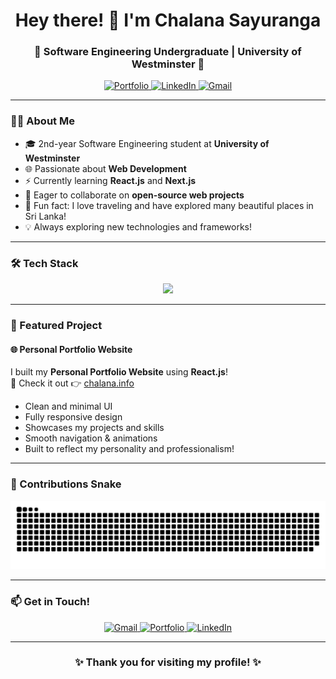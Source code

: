 <h1 align="center">Hey there! 👋 I'm Chalana Sayuranga</h1>

<h3 align="center">🚀 Software Engineering Undergraduate | University of Westminster 🚀</h3>

<p align="center">
  <a href="https://chalana.info" target="_blank">
    <img src="https://img.shields.io/badge/Portfolio-FF5722?style=for-the-badge&logo=google-chrome&logoColor=white" alt="Portfolio" />
  </a>
  <a href="https://www.linkedin.com/in/chalana-sayuranga-58bb4b2b4/" target="_blank">
    <img src="https://img.shields.io/badge/LinkedIn-0077B5?style=for-the-badge&logo=linkedin&logoColor=white" alt="LinkedIn" />
  </a>
  <a href="mailto:sayurangachalana@gmail.com">
    <img src="https://img.shields.io/badge/Gmail-D14836?style=for-the-badge&logo=gmail&logoColor=white" alt="Gmail" />
  </a>
</p>

---

### 👨‍💻 About Me
- 🎓 2nd-year Software Engineering student at **University of Westminster**  
- 🌐 Passionate about **Web Development**  
- ⚡ Currently learning **React.js** and **Next.js**  
- 🤝 Eager to collaborate on **open-source web projects**  
- 🧳 Fun fact: I love traveling and have explored many beautiful places in Sri Lanka!  
- 💡 Always exploring new technologies and frameworks!

---

### 🛠️ Tech Stack
<p align="center">
  <img src="https://skillicons.dev/icons?i=react,nextjs,nodejs,javascript,html,css,tailwind,figma,git,github,vscode,python,java,mysql,mongodb" />
</p>

---

### 🚀 Featured Project  
#### 🌐 Personal Portfolio Website  
I built my **Personal Portfolio Website** using **React.js**!  
📌 Check it out 👉 [chalana.info](https://chalana.info)

- Clean and minimal UI  
- Fully responsive design  
- Showcases my projects and skills  
- Smooth navigation & animations  
- Built to reflect my personality and professionalism!

---


### 🐍 Contributions Snake
<p align="center">
  <picture>
    <source media="(prefers-color-scheme: dark)" srcset="https://raw.githubusercontent.com/platane/snk/output/github-contribution-grid-snake-dark.svg" />
    <source media="(prefers-color-scheme: light)" srcset="https://raw.githubusercontent.com/platane/snk/output/github-contribution-grid-snake.svg" />
    <img alt="github contribution grid snake animation" src="https://raw.githubusercontent.com/platane/snk/output/github-contribution-grid-snake.svg" />
  </picture>
</p>

---

### 📫 Get in Touch!
<p align="center">
  <a href="mailto:sayurangachalana@gmail.com">
    <img src="https://img.shields.io/badge/Gmail-D14836?style=for-the-badge&logo=gmail&logoColor=white" alt="Gmail" />
  </a>
  <a href="https://chalana.info" target="_blank">
    <img src="https://img.shields.io/badge/Portfolio-FF5722?style=for-the-badge&logo=google-chrome&logoColor=white" alt="Portfolio" />
  </a>
  <a href="https://www.linkedin.com/in/chalana-sayuranga-58bb4b2b4/" target="_blank">
    <img src="https://img.shields.io/badge/LinkedIn-0077B5?style=for-the-badge&logo=linkedin&logoColor=white" alt="LinkedIn" />
  </a>
</p>

---

<h3 align="center">✨ Thank you for visiting my profile! ✨  
